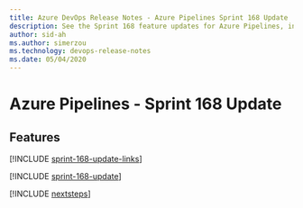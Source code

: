 ```yaml
---
title: Azure DevOps Release Notes - Azure Pipelines Sprint 168 Update
description: See the Sprint 168 feature updates for Azure Pipelines, including next steps.
author: sid-ah
ms.author: simerzou
ms.technology: devops-release-notes
ms.date: 05/04/2020
---
```


# Azure Pipelines - Sprint 168 Update

## Features

[!INCLUDE [sprint-168-update-links](../includes/pipelines/sprint-168-update-links.md)]

[!INCLUDE [sprint-168-update](../includes/pipelines/sprint-168-update.md)]

[!INCLUDE [nextsteps](../includes/nextsteps.md)]